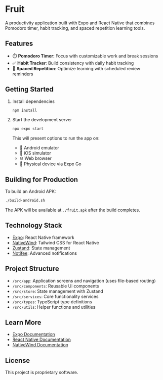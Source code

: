 # Fruit

A productivity application built with Expo and React Native that combines Pomodoro timer, habit tracking, and spaced repetition learning tools.

## Features

- ⏱️ **Pomodoro Timer**: Focus with customizable work and break sessions
- ✅ **Habit Tracker**: Build consistency with daily habit tracking
- 🔄 **Spaced Repetition**: Optimize learning with scheduled review reminders

## Getting Started

1. Install dependencies

   ```bash
   npm install
   ```

2. Start the development server

   ```bash
   npx expo start
   ```

   This will present options to run the app on:
   - 📱 Android emulator
   - 📱 iOS simulator
   - 🌐 Web browser
   - 📲 Physical device via Expo Go

## Building for Production

To build an Android APK:

```bash
./build-android.sh
```

The APK will be available at `./fruit.apk` after the build completes.

## Technology Stack

- [Expo](https://expo.dev): React Native framework
- [NativeWind](https://nativewind.dev): Tailwind CSS for React Native
- [Zustand](https://github.com/pmndrs/zustand): State management
- [Notifee](https://notifee.app): Advanced notifications

## Project Structure

- `/src/app`: Application screens and navigation (uses file-based routing)
- `/src/components`: Reusable UI components
- `/src/store`: State management with Zustand
- `/src/services`: Core functionality services
- `/src/types`: TypeScript type definitions
- `/src/utils`: Helper functions and utilities

## Learn More

- [Expo Documentation](https://docs.expo.dev/)
- [React Native Documentation](https://reactnative.dev/docs/getting-started)
- [NativeWind Documentation](https://nativewind.dev/docs/getting-started)

## License

This project is proprietary software.
